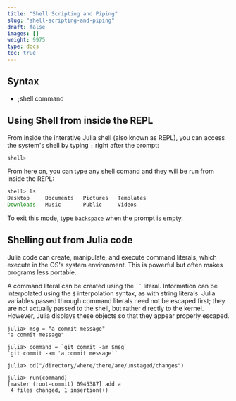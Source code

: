 ```yaml
---
title: "Shell Scripting and Piping"
slug: "shell-scripting-and-piping"
draft: false
images: []
weight: 9975
type: docs
toc: true
---
```


## Syntax
 - ;shell command

## Using Shell from inside the REPL
From inside the interative Julia shell (also known as REPL), you can access the system's shell by typing `;` right after the prompt:

```julia
shell>
```

From here on, you can type any shell comand and they will be run from inside the REPL:

```julia
shell> ls
Desktop     Documents   Pictures   Templates
Downloads   Music       Public     Videos
```

To exit this mode, type `backspace` when the prompt is empty. 

## Shelling out from Julia code
Julia code can create, manipulate, and execute command literals, which execute in the OS's system environment. This is powerful but often makes programs less portable.

A command literal can be created using the <code>``</code> literal. Information can be interpolated using the `$` interpolation syntax, as with string literals. Julia variables passed through command literals need not be escaped first; they are not actually passed to the shell, but rather directly to the kernel. However, Julia displays these objects so that they appear properly escaped.

    julia> msg = "a commit message"
    "a commit message"

    julia> command = `git commit -am $msg`
    `git commit -am 'a commit message'`

    julia> cd("/directory/where/there/are/unstaged/changes")

    julia> run(command)
    [master (root-commit) 0945387] add a
     4 files changed, 1 insertion(+)


